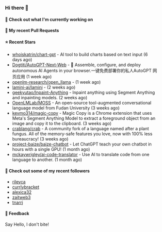 ### Hi there 👋

#### 👷 Check out what I'm currently working on

#### 🔨 My recent Pull Requests


#### ⭐ Recent Stars

- [whoiskatrin/chart-gpt](https://github.com/whoiskatrin/chart-gpt) - AI tool to build charts based on text input (6 days ago)
- [Dogtiti/AutoGPT-Next-Web](https://github.com/Dogtiti/AutoGPT-Next-Web) - 🤖 Assemble, configure, and deploy autonomous AI Agents in your browser.一键免费部署你的私人AutoGPT 网页应用 (1 week ago)
- [openlm-research/open_llama](https://github.com/openlm-research/open_llama) -  (1 week ago)
- [lamini-ai/lamini](https://github.com/lamini-ai/lamini) -  (2 weeks ago)
- [geekyutao/Inpaint-Anything](https://github.com/geekyutao/Inpaint-Anything) - Inpaint anything using Segment Anything and inpainting models. (2 weeks ago)
- [OpenLMLab/MOSS](https://github.com/OpenLMLab/MOSS) - An open-source tool-augmented conversational language model from Fudan University (3 weeks ago)
- [kevmo314/magic-copy](https://github.com/kevmo314/magic-copy) - Magic Copy is a Chrome extension that uses Meta&#39;s Segment Anything Model to extract a foreground object from an image and copy it to the clipboard. (3 weeks ago)
- [crablang/crab](https://github.com/crablang/crab) - A community fork of a language named after a plant fungus. All of the memory-safe features you love, now with 100% less bureaucracy!  (3 weeks ago)
- [project-baize/baize-chatbot](https://github.com/project-baize/baize-chatbot) - Let ChatGPT teach your own chatbot in hours with a single GPU! (1 month ago)
- [mckaywrigley/ai-code-translator](https://github.com/mckaywrigley/ai-code-translator) - Use AI to translate code from one language to another. (1 month ago)

#### 👯 Check out some of my recent followers

- [rileyca](https://github.com/rileyca)
- [currlybracket](https://github.com/currlybracket)
- [alexica32](https://github.com/alexica32)
- [zaitweb3](https://github.com/zaitweb3)
- [tnarrj](https://github.com/tnarrj)

#### 💬 Feedback

Say Hello, I don't bite!
